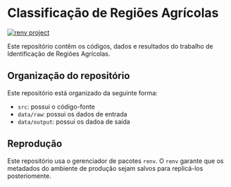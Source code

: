 # Classificação de Regiões Agrícolas

<!-- badges: start -->
[![renv project](https://img.shields.io/badge/renv%20project-OK-brightgreen.svg)](https://rstudio.github.io/renv/)

<!-- badges: end -->

Este repositório contêm os códigos, dados e resultados do trabalho de Identificação de Regiões Agrícolas. 


## Organização do repositório

Este repositório está organizado da seguinte forma:

- `src`: possui o código-fonte
- `data/raw`: possui os dados de entrada
- `data/output`: possui os dadoa de saída

## Reprodução

Este repositório usa o gerenciador de pacotes `renv`. 
O `renv` garante que os metadados do ambiente de produção sejam salvos para replicá-los posteriomente.

